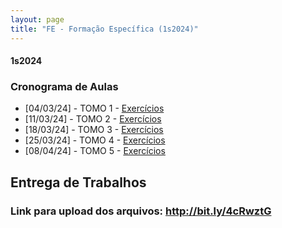 ```yaml
---
layout: page
title: "FE - Formação Específica (1s2024)"
---
```


#### **1s2024**

### Cronograma de Aulas

- [04/03/24] - TOMO 1 - <a href="/fe/TOMO_1.pdf" target="_blank">Exercícios</a>
- [11/03/24] - TOMO 2 - <a href="/fe/TOMO_2.pdf" target="_blank">Exercícios</a>
- [18/03/24] - TOMO 3 - <a href="/fe/TOMO_3.pdf" target="_blank">Exercícios</a>
- [25/03/24] - TOMO 4 - <a href="/fe/TOMO_4.pdf" target="_blank">Exercícios</a>
- [08/04/24] - TOMO 5 - <a href="/fe/TOMO_5.pdf" target="_blank">Exercícios</a>

## Entrega de Trabalhos

### Link para upload dos arquivos: <a href="http://bit.ly/4cRwztG" target="_blank">http://bit.ly/4cRwztG</a>

